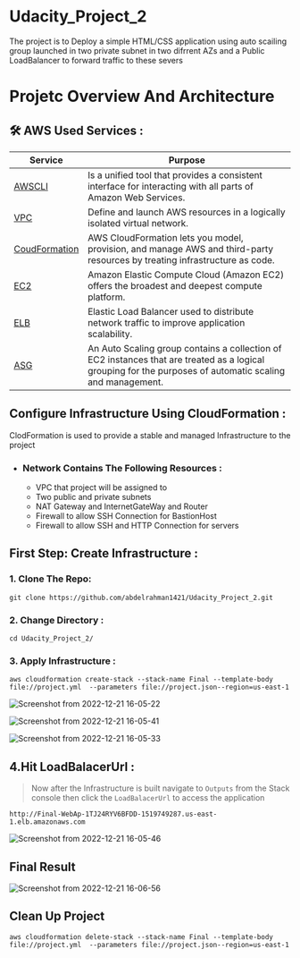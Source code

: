 # Udacity_Project_2


The project is to Deploy a simple HTML/CSS application using auto scailing group launched in two private subnet in two difrrent AZs and a Public LoadBalancer to forward traffic to these severs
# Projetc Overview And Architecture
<!-- ![GCP horizontal framework](https://user-images.githubusercontent.com/73159522/202285588-7aefb042-b6ae-4661-8ef0-6b25666c7880.jpeg) -->

## 🛠 AWS Used Services :
| Service | Purpose |
| ------ | ------ |
| [ AWSCLI ](https://docs.aws.amazon.com/cli/index.html) | Is a unified tool that provides a consistent interface for interacting with all parts of Amazon Web Services. |
| [ VPC ](https://docs.aws.amazon.com/vpc/latest/userguide/what-is-amazon-vpc.html) | Define and launch AWS resources in a logically isolated virtual network. |
| [ CoudFormation ](https://docs.aws.amazon.com/cloudformation/index.html) | AWS CloudFormation lets you model, provision, and manage AWS and third-party resources by treating infrastructure as code. |
| [ EC2 ](https://docs.aws.amazon.com/ec2/index.html) | Amazon Elastic Compute Cloud (Amazon EC2) offers the broadest and deepest compute platform.|
| [ ELB ](https://docs.aws.amazon.com/elasticloadbalancing/index.html) | Elastic Load Balancer used to distribute network traffic to improve application scalability. |
| [ ASG ](https://docs.aws.amazon.com/autoscaling/index.html) | An Auto Scaling group contains a collection of EC2 instances that are treated as a logical grouping for the purposes of automatic scaling and management. |

## Configure Infrastructure Using CloudFormation :

ClodFormation is used to provide a stable and managed Infrastructure to the project
- ###  Network Contains The Following Resources :
  - VPC that project will be assigned to
  - Two public and private subnets
  - NAT Gateway and InternetGateWay and Router
  - Firewall to allow SSH Connection for BastionHost
  - Firewall to allow SSH and HTTP Connection for servers

## First Step: Create Infrastructure :
### 1. Clone The Repo:
```
git clone https://github.com/abdelrahman1421/Udacity_Project_2.git

```

### 2. Change Directory :
```
cd Udacity_Project_2/

```
### 3. Apply Infrastructure :
```
aws cloudformation create-stack --stack-name Final --template-body file://project.yml  --parameters file://project.json--region=us-east-1

```
![Screenshot from 2022-12-21 16-05-22](https://user-images.githubusercontent.com/73159522/208930657-18705ca9-e5ce-4a9f-a873-ca926bb6ae06.png)

![Screenshot from 2022-12-21 16-05-41](https://user-images.githubusercontent.com/73159522/208930671-b1afff58-f21a-408d-8796-7a288979e637.png)

![Screenshot from 2022-12-21 16-05-33](https://user-images.githubusercontent.com/73159522/208930663-67600022-a557-4710-8fe0-0b225e791481.png)
## 4.Hit LoadBalacerUrl :
> Now after the Infrastructure is built navigate to `Outputs` from the Stack console then click the `LoadBalacerUrl` to access the application
```
http://Final-WebAp-1TJ24RYV6BFDD-1519749287.us-east-1.elb.amazonaws.com

```

![Screenshot from 2022-12-21 16-05-46](https://user-images.githubusercontent.com/73159522/208931887-70b34dfc-ca1a-445f-8de5-833837e98e5e.png)

## Final Result
![Screenshot from 2022-12-21 16-06-56](https://user-images.githubusercontent.com/73159522/208932014-1b122a0e-04fc-4497-8350-d7109b0363d0.png)

## Clean Up Project
```
aws cloudformation delete-stack --stack-name Final --template-body file://project.yml  --parameters file://project.json--region=us-east-1
```
